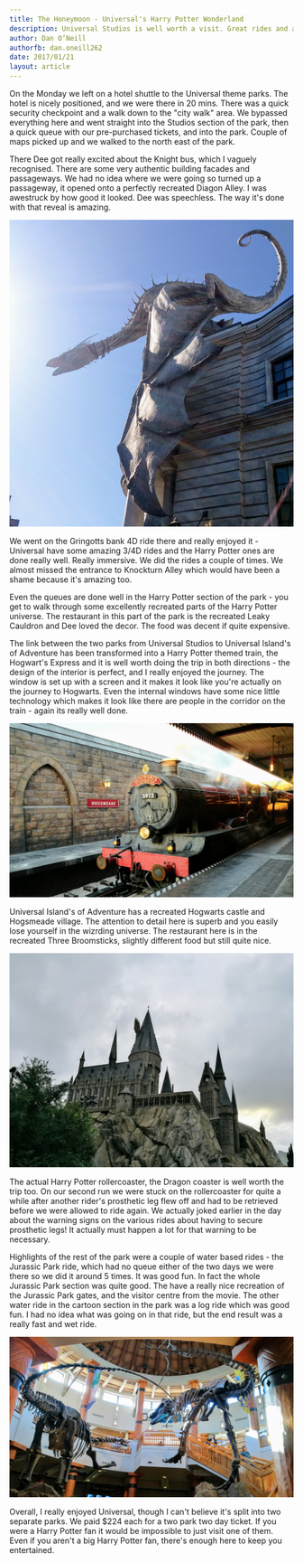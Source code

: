 ```yaml
---
title: The Honeymoon - Universal's Harry Potter Wonderland
description: Universal Studios is well worth a visit. Great rides and attractions - definitely the best park in Orlando
author: Dan O’Neill
authorfb: dan.oneill262
date: 2017/01/21
layout: article
---
```


On the Monday we left on a hotel shuttle to the Universal theme parks. The hotel is nicely positioned, and we were there in 20 mins. There was a quick security checkpoint and a walk down to the "city walk" area. We bypassed everything here and went straight into the Studios section of the park, then a quick queue with our pre-purchased tickets, and into the park. Couple of maps picked up and we walked to the north east of the park. 

There Dee got really excited about the Knight bus, which I vaguely recognised. There are some very authentic building facades and passageways. We had no idea where we were going so turned up a passageway, it opened onto a perfectly recreated Diagon Alley. I was awestruck by how good it looked. Dee was speechless. The way it's done with that reveal is amazing. 

![Diagon Alley](images/diagon-alley.jpg)

We went on the Gringotts bank 4D ride there and really enjoyed it - Universal have some amazing 3/4D rides and the Harry Potter ones are done really well. Really immersive. We did the rides a couple of times. We almost missed the entrance to Knockturn Alley which would have been a shame because it's amazing too. 

Even the queues are done well in the Harry Potter section of the park - you get to walk through some excellently recreated parts of the Harry Potter universe. The restaurant in this part of the park is the recreated Leaky Cauldron and Dee loved the decor. The food was decent if quite expensive. 

The link between the two parks from Universal Studios to Universal Island's of Adventure has been transformed into a Harry Potter themed train, the Hogwart's Express and it is well worth doing the trip in both directions - the design of the interior is perfect, and I really enjoyed the journey. The window is set up with a screen and it makes it look like you're actually on the journey to Hogwarts. Even the internal windows have some nice little technology which makes it look like there are people in the corridor on the train - again its really well done. 

![Horwarts Express](images/hogwarts-express.jpg)

Universal Island's of Adventure has a recreated Hogwarts castle and Hogsmeade village. The attention to detail here is superb and you easily lose yourself in the wizrding universe. The restaurant here is in the recreated Three Broomsticks, slightly different food but still quite nice. 

![Hogwarts](images/hogwarts.jpg)

The actual Harry Potter rollercoaster, the Dragon coaster is well worth the trip too. On our second run we were stuck on the rollercoaster for quite a while after another rider's prosthetic leg flew off and had to be retrieved before we were allowed to ride again. We actually joked earlier in the day about the warning signs on the various rides about having to secure prosthetic legs! It actually must happen a lot for that warning to be necessary. 

Highlights of the rest of the park were a couple of water based rides - the Jurassic Park ride, which had no queue either of the two days we were there so we did it around 5 times. It was good fun. In fact the whole Jurassic Park section was quite good. The have a really nice recreation of the Jurassic Park gates, and the visitor centre from the movie. The other water ride in the cartoon section in the park was a log ride which was good fun. I had no idea what was going on in that ride, but the end result was a really fast and wet ride.

![Jurrassic Park](images/jpark.jpg)

Overall, I really enjoyed Universal, though I can't believe it's split into two separate parks. We paid $224 each for a two park two day ticket. If you were a Harry Potter fan it would be impossible to just visit one of them. Even if you aren't a big Harry Potter fan, there's enough here to keep you entertained.